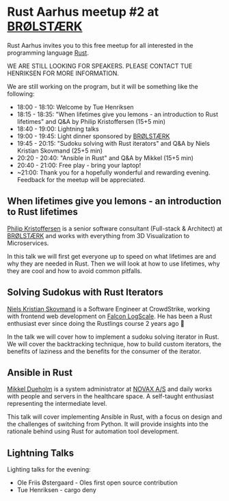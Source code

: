 # Rust Aarhus meetup #2 at [BRØLSTÆRK]

Rust Aarhus invites you to this free meetup for all interested in the programming language [Rust].

WE ARE STILL LOOKING FOR SPEAKERS. PLEASE CONTACT TUE HENRIKSEN FOR MORE INFORMATION.

We are still working on the program, but it will be something like the following:

- 18:00 - 18:10: Welcome by Tue Henriksen
- 18:15 - 18:35: "When lifetimes give you lemons - an introduction to Rust lifetimes" and Q&A by Philip Kristoffersen (15+5 min)
- 18:40 - 19:00: Lightning talks
- 19:00 - 19:45: Light dinner sponsored by [BRØLSTÆRK]
- 19:45 - 20:15: "Sudoku solving with Rust iterators" and Q&A by Niels Kristian Skovmand (25+5 min)
- 20:20 - 20:40: "Ansible in Rust" and Q&A by Mikkel (15+5 min)
- 20:40 - 21:00: Free play - bring your laptop!
- ~21:00: Thank you for a hopefully wonderful and rewarding evening. Feedback for the meetup will be appreciated.

## When lifetimes give you lemons - an introduction to Rust lifetimes
[Philip Kristoffersen][pk] is a senior software consultant (Full-stack & Architect) at [BRØLSTÆRK] and works with everything from 3D Visualization to Microservices.

In this talk we will first get everyone up to speed on what lifetimes are and why they are needed in Rust.
Then we will look at how to use lifetimes, why they are cool and how to avoid common pitfalls.

## Solving Sudokus with Rust Iterators
[Niels Kristian Skovmand][ns] is a Software Engineer at CrowdStrike, working with frontend web development on [Falcon LogScale][logscale]. He has been a Rust enthusiast ever since doing the Rustlings course 2 years ago 🦞

In the talk we will cover how to implement a sudoku solving iterator in Rust. We will cover the backtracking technique, how to build custom iterators, the benefits of laziness and the benefits for the consumer of the iterator.

## Ansible in Rust
[Mikkel Dueholm][mdue] is a system administrator at [NOVAX A/S][novax] and daily works with people and servers in the healthcare space. A self-taught enthusiast representing the intermediate level.

This talk will cover implementing Ansible in Rust, with a focus on design and the challenges of switching from Python. It will provide insights into the rationale behind using Rust for automation tool development.

## Lightning Talks
Lighting talks for the evening:
 - Ole Friis Østergaard - Oles first open source contribution
 - Tue Henriksen - cargo deny


[rust]: https://www.rust-lang.org/
[brølstærk]: https://www.linkedin.com/company/br%C3%B8lst%C3%A6rk/
[pk]: https://www.linkedin.com/in/philip-kristoffersen-3b894b8/
[mdue]: https://www.linkedin.com/in/mikkel-dueholm-8076441a8/
[novax]: https://www.linkedin.com/company/novax/
[ns]: https://www.linkedin.com/in/nskovmand/
[logscale]: https://www.crowdstrike.com/products/observability/falcon-logscale/

